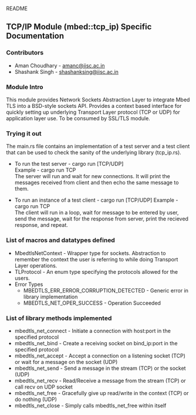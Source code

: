 README
## TCP/IP Module (mbed::tcp_ip) Specific Documentation

### Contributors
* Aman Choudhary - amanc@iisc.ac.in
* Shashank Singh - shashanksing@iisc.ac.in

### Module Intro
This module provides Network Sockets Abstraction Layer to integrate Mbed TLS into a BSD-style sockets API. Provides a context based interface for quickly setting up underlying Transport Layer protocol (TCP or UDP) for application layer use. To be consumed by SSL/TLS module.


### Trying it out
The main.rs file contains an implementation of a test server and a test client that can be used to check the sanity of the underlying library (tcp_ip.rs).

* To run the test server - cargo run [TCP/UDP]  
  Example - cargo run TCP  
  The server will run and wait for new connections. It will print the messages received from client and then echo the same message to them.
  
* To run an instance of a test client - cargo run [TCP/UDP] 
  Example - cargo run TCP  
  The client will run in a loop, wait for message to be entered by user, send the message, wait for the response from server, print the recieved response, and repeat.


### List of macros and datatypes defined
* MbedtlsNetContext - Wrapper type for sockets. Abstraction to remember the context the user is referring to while doing Transport Layer operations.
* TLProtocol - An enum type specifying the protocols allowed for the users.
* Error Types 
  * MBEDTLS_ERR_ERROR_CORRUPTION_DETECTED - Generic error in library implementation
  * MBEDTLS_NET_OPER_SUCCESS - Operation Succeeded

  
### List of library methods implemented
* mbedtls_net_connect - Initiate a connection with host:port in the specified protocol
* mbedtls_net_bind - Create a receiving socket on bind_ip:port in the specified protocol
* mbedtls_net_accept - Accept a connection on a listening socket (TCP) or wait for a message on the socket (UDP)
* mbedtls_net_send - Send a message in the stream (TCP) or the socket (UDP)
* mbedtls_net_recv - Read/Receive a message from the stream (TCP) or call recv on UDP socket
* mbedtls_net_free - Gracefully give up read/write in the context (TCP) or do nothing (UDP)
* mbedtls_net_close - Simply calls mbedtls_net_free within itself
